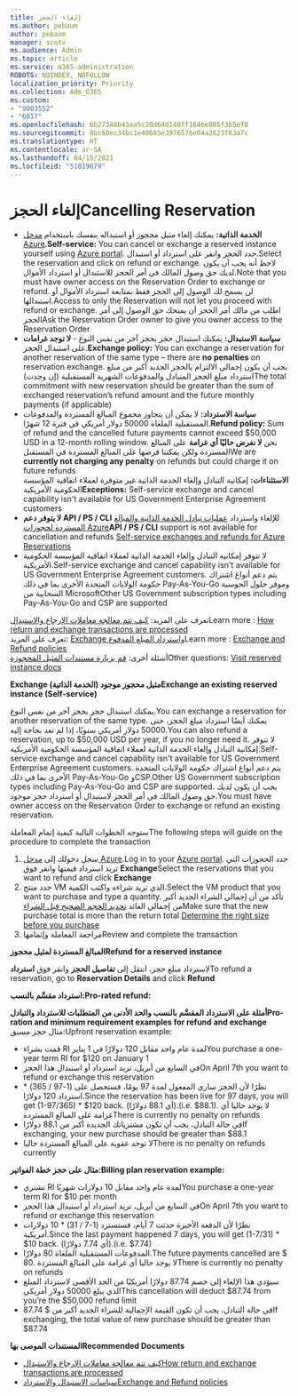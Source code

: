 ```yaml
---
title: إلغاء الحجز
ms.author: pebaum
author: pebaum
manager: scotv
ms.audience: Admin
ms.topic: article
ms.service: o365-administration
ROBOTS: NOINDEX, NOFOLLOW
localization_priority: Priority
ms.collection: Adm_O365
ms.custom:
- "9003552"
- "6817"
ms.openlocfilehash: 6b27344b43aa5c20d64d148ff164be805f3b5ef8
ms.sourcegitcommit: 8bc60ec34bc1e40685e3976576e04a2623f63a7c
ms.translationtype: HT
ms.contentlocale: ar-SA
ms.lasthandoff: 04/15/2021
ms.locfileid: "51819679"
---
```

# <a name="cancelling-reservation"></a><span data-ttu-id="2a3b8-102">إلغاء الحجز</span><span class="sxs-lookup"><span data-stu-id="2a3b8-102">Cancelling Reservation</span></span>

- <span data-ttu-id="2a3b8-103">**الخدمة الذاتية:** يمكنك إلغاء مثيل محجوز أو استبداله بنفسك باستخدام [مدخل Azure](https://portal.azure.com/#blade/Microsoft_Azure_Reservations/ReservationsBrowseBlade).</span><span class="sxs-lookup"><span data-stu-id="2a3b8-103">**Self-service:** You can cancel or exchange a reserved instance yourself using [Azure portal](https://portal.azure.com/#blade/Microsoft_Azure_Reservations/ReservationsBrowseBlade).</span></span> <span data-ttu-id="2a3b8-104">حدد الحجز وانقر على استرداد أو استبدال.</span><span class="sxs-lookup"><span data-stu-id="2a3b8-104">Select the reservation and click on refund or exchange.</span></span> <span data-ttu-id="2a3b8-105">لاحظ أنه يجب أن يكون لديك حق وصول المالك في أمر الحجز للاستبدال أو استرداد الأموال.</span><span class="sxs-lookup"><span data-stu-id="2a3b8-105">Note that you must have owner access on the Reservation Order to exchange or refund.</span></span> <span data-ttu-id="2a3b8-106">لن يسمح لك الوصول إلى الحجز فقط بمتابعة استرداد الأموال أو استبدالها.</span><span class="sxs-lookup"><span data-stu-id="2a3b8-106">Access to only the Reservation will not let you proceed with refund or exchange.</span></span> <span data-ttu-id="2a3b8-107">اطلب من مالك أمر الحجز أن يمنحك حق الوصول إلى أمر الحجز</span><span class="sxs-lookup"><span data-stu-id="2a3b8-107">Ask the Reservation Order owner to give you owner access to the Reservation Order</span></span>
- <span data-ttu-id="2a3b8-108">**سياسة الاستبدال:** يمكنك استبدال حجز بحجز آخر من نفس النوع - **لا توجد غرامات** على استبدال الحجز.</span><span class="sxs-lookup"><span data-stu-id="2a3b8-108">**Exchange policy:** You can exchange a reservation for another reservation of the same type – there are **no penalties** on reservation exchange.</span></span> <span data-ttu-id="2a3b8-109">يجب أن يكون إجمالي الالتزام بالحجز الجديد أكبر من مبلغ استرداد مبلغ الحجز المتبادل والمدفوعات الشهرية المستقبلية (إن وجدت)</span><span class="sxs-lookup"><span data-stu-id="2a3b8-109">The total commitment with new reservation should be greater than the sum of exchanged reservation’s refund amount and the future monthly payments (if applicable)</span></span>
- <span data-ttu-id="2a3b8-110">**سياسة الاسترداد:** لا يمكن أن يتجاوز مجموع المبالغ المستردة والمدفوعات المستقبلية الملغاة 50000 دولار أمريكي في فترة 12 شهرًا.</span><span class="sxs-lookup"><span data-stu-id="2a3b8-110">**Refund policy:** Sum of refund and the cancelled future payments cannot exceed $50,000 USD in a 12-month rolling window.</span></span> <span data-ttu-id="2a3b8-111">نحن **لا نفرض حاليًا أي غرامة** على المبالغ المستردة ولكن يمكننا فرضها على المبالغ المستردة في المستقبل</span><span class="sxs-lookup"><span data-stu-id="2a3b8-111">We are **currently not charging any penalty** on refunds but could charge it on future refunds</span></span>  
    <span data-ttu-id="2a3b8-112">**الاستثناءات:** إمكانية التبادل وإلغاء الخدمة الذاتية غير متوفرة لعملاء اتفاقية المؤسسة الحكومية الأمريكية</span><span class="sxs-lookup"><span data-stu-id="2a3b8-112">**Exceptions:** Self-service exchange and cancel capability isn't available for US Government Enterprise Agreement customers</span></span>
- <span data-ttu-id="2a3b8-113">**لا يتوفر دعم API / PS / CLI** للإلغاء واسترداد [عمليات تبادل الخدمة الذاتية والمبالغ المستردة لحجوزات Azure](https://docs.microsoft.com/azure/cost-management-billing/reservations/exchange-and-refund-azure-reservations?WT.mc_id=Portal-Microsoft_Azure_Support)</span><span class="sxs-lookup"><span data-stu-id="2a3b8-113">**API / PS / CLI** support is not available for cancellation and refunds [Self-service exchanges and refunds for Azure Reservations](https://docs.microsoft.com/azure/cost-management-billing/reservations/exchange-and-refund-azure-reservations?WT.mc_id=Portal-Microsoft_Azure_Support)</span></span>
- <span data-ttu-id="2a3b8-114">لا تتوفر إمكانية التبادل وإلغاء الخدمة الذاتية لعملاء اتفاقية المؤسسة الحكومية الأمريكية.</span><span class="sxs-lookup"><span data-stu-id="2a3b8-114">Self-service exchange and cancel capability isn't available for US Government Enterprise Agreement customers.</span></span> <span data-ttu-id="2a3b8-115">يتم دعم أنواع اشتراك حكومة الولايات المتحدة الأخرى بما في ذلك Pay-As-You-Go وموفر حلول الحوسبة السحابية من Microsoft</span><span class="sxs-lookup"><span data-stu-id="2a3b8-115">Other US Government subscription types including Pay-As-You-Go and CSP are supported</span></span>

<span data-ttu-id="2a3b8-116">تعرف على المزيد: [كيف تتم معالجة معاملات الإرجاع والاستبدال](https://docs.microsoft.com/azure/billing/billing-azure-reservations-self-service-exchange-and-refund?WT.mc_id=Portal-Microsoft_Azure_Support#how-return-and-exchange-transactions-are-processed)</span><span class="sxs-lookup"><span data-stu-id="2a3b8-116">Learn more : [How return and exchange transactions are processed](https://docs.microsoft.com/azure/billing/billing-azure-reservations-self-service-exchange-and-refund?WT.mc_id=Portal-Microsoft_Azure_Support#how-return-and-exchange-transactions-are-processed)</span></span>  
<span data-ttu-id="2a3b8-117">تعرف على المزيد: [Exchange واسترداد المبلغ المدفوع](https://docs.microsoft.com/azure/billing/billing-azure-reservations-self-service-exchange-and-refund?WT.mc_id=Portal-Microsoft_Azure_Support#exchange-policies)</span><span class="sxs-lookup"><span data-stu-id="2a3b8-117">Learn more : [Exchange and Refund policies](https://docs.microsoft.com/azure/billing/billing-azure-reservations-self-service-exchange-and-refund?WT.mc_id=Portal-Microsoft_Azure_Support#exchange-policies)</span></span>  
<span data-ttu-id="2a3b8-118">أسئلة أخرى: [قم بزيارة مستندات المثيل المحجوزة](https://docs.microsoft.com/azure/billing/billing-save-compute-costs-reservations?WT.mc_id=Portal-Microsoft_Azure_Support)</span><span class="sxs-lookup"><span data-stu-id="2a3b8-118">Other questions: [Visit reserved instance docs](https://docs.microsoft.com/azure/billing/billing-save-compute-costs-reservations?WT.mc_id=Portal-Microsoft_Azure_Support)</span></span>

<span data-ttu-id="2a3b8-119">**Exchange مثيل محجوز موجود (الخدمة الذاتية)**</span><span class="sxs-lookup"><span data-stu-id="2a3b8-119">**Exchange an existing reserved instance (Self-service)**</span></span>

<span data-ttu-id="2a3b8-120">يمكنك استبدال حجز بحجز آخر من نفس النوع.</span><span class="sxs-lookup"><span data-stu-id="2a3b8-120">You can exchange a reservation for another reservation of the same type.</span></span> <span data-ttu-id="2a3b8-121">يمكنك أيضًا استرداد مبلغ الحجز، حتى 50000 دولار أمريكي سنويًا، إذا لم تعد بحاجة إليه.</span><span class="sxs-lookup"><span data-stu-id="2a3b8-121">You can also refund a reservation, up to $50,000 USD per year, if you no longer need it.</span></span> <span data-ttu-id="2a3b8-122">لا تتوفر إمكانية التبادل وإلغاء الخدمة الذاتية لعملاء اتفاقية المؤسسة الحكومية الأمريكية.</span><span class="sxs-lookup"><span data-stu-id="2a3b8-122">Self-service exchange and cancel capability isn't available for US Government Enterprise Agreement customers.</span></span> <span data-ttu-id="2a3b8-123">يتم دعم أنواع اشتراك حكومة الولايات المتحدة الأخرى بما في ذلك Pay-As-You-Go وCSP.</span><span class="sxs-lookup"><span data-stu-id="2a3b8-123">Other US Government subscription types including Pay-As-You-Go and CSP are supported.</span></span> <span data-ttu-id="2a3b8-124">يجب أن يكون لديك حق وصول المالك في أمر الحجز لاستبدال أو استرداد حجز موجود.</span><span class="sxs-lookup"><span data-stu-id="2a3b8-124">You must have owner access on the Reservation Order to exchange or refund an existing reservation.</span></span>

<span data-ttu-id="2a3b8-125">ستوجه الخطوات التالية كيفية إتمام المعاملة</span><span class="sxs-lookup"><span data-stu-id="2a3b8-125">The following steps will guide on the procedure to complete the transaction</span></span>

1. <span data-ttu-id="2a3b8-126">سجل دخولك إلى [مدخل Azure](https://portal.azure.com/#blade/Microsoft_Azure_Reservations/ReservationsBrowseBlade).</span><span class="sxs-lookup"><span data-stu-id="2a3b8-126">Log in to your [Azure portal](https://portal.azure.com/#blade/Microsoft_Azure_Reservations/ReservationsBrowseBlade).</span></span> <span data-ttu-id="2a3b8-127">حدد الحجوزات التي تريد استرداد قيمتها وانقر فوق **Exchange**</span><span class="sxs-lookup"><span data-stu-id="2a3b8-127">Select the reservations that you want to refund and click **Exchange**</span></span>
2. <span data-ttu-id="2a3b8-128">حدد منتج VM الذي تريد شراءه واكتب الكمية.</span><span class="sxs-lookup"><span data-stu-id="2a3b8-128">Select the VM product that you want to purchase and type a quantity.</span></span> <span data-ttu-id="2a3b8-129">تأكد من أن إجمالي الشراء الجديد أكبر من إجمالي العائد [تحديد الحجم الصحيح قبل الشراء](https://docs.microsoft.com/azure/virtual-machines/windows/prepay-reserved-vm-instances?WT.mc_id=Portal-Microsoft_Azure_Support#determine-the-right-vm-size-before-you-buy)</span><span class="sxs-lookup"><span data-stu-id="2a3b8-129">Make sure that the new purchase total is more than the return total [Determine the right size before you purchase](https://docs.microsoft.com/azure/virtual-machines/windows/prepay-reserved-vm-instances?WT.mc_id=Portal-Microsoft_Azure_Support#determine-the-right-vm-size-before-you-buy)</span></span>
3. <span data-ttu-id="2a3b8-130">مراجعة المعاملة وإتمامها</span><span class="sxs-lookup"><span data-stu-id="2a3b8-130">Review and complete the transaction</span></span>

<span data-ttu-id="2a3b8-131">**المبالغ المستردة لمثيل محجوز**</span><span class="sxs-lookup"><span data-stu-id="2a3b8-131">**Refund for a reserved instance**</span></span>

<span data-ttu-id="2a3b8-132">لاسترداد مبلغ حجز، انتقل إلى **تفاصيل الحجز** وانقر فوق **استرداد**</span><span class="sxs-lookup"><span data-stu-id="2a3b8-132">To refund a reservation, go to **Reservation Details** and click **Refund**</span></span>

<span data-ttu-id="2a3b8-133">**استرداد مقسَّم بالنسب:**</span><span class="sxs-lookup"><span data-stu-id="2a3b8-133">**Pro-rated refund:**</span></span>

<span data-ttu-id="2a3b8-134">**أمثلة على الاسترداد المقسَّم بالنسب والحد الأدنى من المتطلبات للاسترداد والتبادل**</span><span class="sxs-lookup"><span data-stu-id="2a3b8-134">**Pro-ration and minimum requirement examples for refund and exchange**</span></span>  
<span data-ttu-id="2a3b8-135">مثال حجز مسبق:</span><span class="sxs-lookup"><span data-stu-id="2a3b8-135">Upfront reservation example:</span></span>

- <span data-ttu-id="2a3b8-136">قمت بشراء RI لمدة عام واحد مقابل 120 دولارًا في 1 يناير</span><span class="sxs-lookup"><span data-stu-id="2a3b8-136">You purchase a one-year term RI for $120 on January 1</span></span>
- <span data-ttu-id="2a3b8-137">في السابع من أبريل، تريد استرداد أو استبدال هذا الحجز</span><span class="sxs-lookup"><span data-stu-id="2a3b8-137">On April 7th you want to refund or exchange this reservation</span></span>
- <span data-ttu-id="2a3b8-138">نظرًا لأن الحجز ساري المفعول لمدة 97 يومًا، فستحصل على (1-97 / 365) \* استرداد 120 دولارًا.</span><span class="sxs-lookup"><span data-stu-id="2a3b8-138">Since the reservation has been live for 97 days, you will get (1-97/365) \* $120 back.</span></span> <span data-ttu-id="2a3b8-139">(أي 88.1 دولارًا).</span><span class="sxs-lookup"><span data-stu-id="2a3b8-139">(i.e. $88.1).</span></span> <span data-ttu-id="2a3b8-140">لا يوجد حاليا أي غرامة على المبالغ المستردة</span><span class="sxs-lookup"><span data-stu-id="2a3b8-140">There is currently no penalty on refunds</span></span>
- <span data-ttu-id="2a3b8-141">في حالة التبادل، يجب أن تكون مشترياتك الجديدة أكبر من 88.1 دولارًا</span><span class="sxs-lookup"><span data-stu-id="2a3b8-141">If exchanging, your new purchase should be greater than $88.1</span></span>
- <span data-ttu-id="2a3b8-142">لا توجد عقوبة على المبالغ المستردة حاليا</span><span class="sxs-lookup"><span data-stu-id="2a3b8-142">There is no penalty on refunds currently</span></span>

<span data-ttu-id="2a3b8-143">**مثال على حجز خطة الفواتير:**</span><span class="sxs-lookup"><span data-stu-id="2a3b8-143">**Billing plan reservation example:**</span></span>

- <span data-ttu-id="2a3b8-144">تشتري RI لمدة عام واحد مقابل 10 دولارات شهريًا</span><span class="sxs-lookup"><span data-stu-id="2a3b8-144">You purchase a one-year term RI for $10 per month</span></span>
- <span data-ttu-id="2a3b8-145">في السابع من أبريل، تريد استرداد أو استبدال هذا الحجز</span><span class="sxs-lookup"><span data-stu-id="2a3b8-145">On April 7th you want to refund or exchange this reservation</span></span>
- <span data-ttu-id="2a3b8-146">نظرًا لأن الدفعة الأخيرة حدثت 7 أيام، فستسترد (1-7 / 31) \* 10 دولارات أمريكية.</span><span class="sxs-lookup"><span data-stu-id="2a3b8-146">Since the last payment happened 7 days, you will get (1-7/31) \* $10 back.</span></span> <span data-ttu-id="2a3b8-147">(أي 7.74 دولارًا).</span><span class="sxs-lookup"><span data-stu-id="2a3b8-147">(i.e. $7.74)</span></span>
- <span data-ttu-id="2a3b8-148">المدفوعات المستقبلية الملغاة 80 دولارًا.</span><span class="sxs-lookup"><span data-stu-id="2a3b8-148">The future payments cancelled are $ 80.</span></span> <span data-ttu-id="2a3b8-149">لا يوجد حاليا أي غرامة على المبالغ المستردة</span><span class="sxs-lookup"><span data-stu-id="2a3b8-149">There is currently no penalty on refunds</span></span>
- <span data-ttu-id="2a3b8-150">سيؤدي هذا الإلغاء إلى خصم 87.74 دولارًا أمريكيًا من الحد الأقصى لاسترداد المبلغ الذي يبلغ 50000 دولار أمريكي</span><span class="sxs-lookup"><span data-stu-id="2a3b8-150">This cancellation will deduct $87.74 from you’re the $50,000 refund limit</span></span>
- <span data-ttu-id="2a3b8-151">في حالة التبادل، يجب أن تكون القيمة الإجمالية للشراء الجديد أكبر من $ 87.74</span><span class="sxs-lookup"><span data-stu-id="2a3b8-151">If exchanging, the total value of new purchase should be greater than $87.74</span></span>

<span data-ttu-id="2a3b8-152">**المستندات الموصى بها**</span><span class="sxs-lookup"><span data-stu-id="2a3b8-152">**Recommended Documents**</span></span>

- [<span data-ttu-id="2a3b8-153">كيف تتم معالجة معاملات الإرجاع والاستبدال</span><span class="sxs-lookup"><span data-stu-id="2a3b8-153">How return and exchange transactions are processed</span></span>](https://docs.microsoft.com/azure/billing/billing-azure-reservations-self-service-exchange-and-refund?WT.mc_id=Portal-Microsoft_Azure_Support#how-return-and-exchange-transactions-are-processed)
- [<span data-ttu-id="2a3b8-154">سياسات الاستبدال والاسترداد</span><span class="sxs-lookup"><span data-stu-id="2a3b8-154">Exchange and Refund policies</span></span>](https://docs.microsoft.com/azure/billing/billing-azure-reservations-self-service-exchange-and-refund?WT.mc_id=Portal-Microsoft_Azure_Support#exchange-policies)